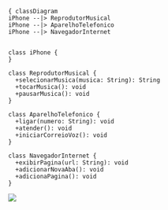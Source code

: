 
    { classDiagram
    iPhone --|> ReprodutorMusical
    iPhone --|> AparelhoTelefonico
    iPhone --|> NavegadorInternet
    

    class iPhone {
    }

    class ReprodutorMusical {
      +selecionarMusica(musica: String): String
      +tocarMusica(): void
      +pausarMusica(): void
    }
    
    class AparelhoTelefonico {
      +ligar(numero: String): void
      +atender(): void
      +iniciarCorreioVoz(): void
    }

    class NavegadorInternet {
      +exibirPagina(url: String): void
      +adicionarNovaAba(): void
      +adicionaPagina(): void
    }

[![](https://mermaid.ink/img/pako:eNp1ks9OwzAMxl-lymmI7QV6QJrgwoFpYohTL17itRZpXLnJBIy9O-lfdQrk4iTfl_gXxxel2aDKlbbQtk8EpUBduCwO2lfsMNtsfh6yV2yETfAsL6ElDTa1bBsQtBW_ocUTO9KcenZwxhIMy7PzKA594QZTn32yXoa9662YIEy-LLtvY05N7GDUVnUf8uzghVx5N03mA5717I3qmcnMWgOh_Vu8DmFJlb56gWWpBFm5UKPwguUmG3h0BiWhoHgXgTyyCBK_83eCssRICrugwE86kuyhJAerIPZfEkNDDXd8hu0xLcxkGK-65VFrFZ9ZA5nYTH3yQvkKayxUHqcG5KNQhet8ED_x8OW0yr0EXCvhUFYqP4Ft4yo0JtZk7MR5Fw11Pz_2aheuvze05Vg?type=png)](https://mermaid.live/edit#pako:eNp1ks9OwzAMxl-lymmI7QV6QJrgwoFpYohTL17itRZpXLnJBIy9O-lfdQrk4iTfl_gXxxel2aDKlbbQtk8EpUBduCwO2lfsMNtsfh6yV2yETfAsL6ElDTa1bBsQtBW_ocUTO9KcenZwxhIMy7PzKA594QZTn32yXoa9662YIEy-LLtvY05N7GDUVnUf8uzghVx5N03mA5717I3qmcnMWgOh_Vu8DmFJlb56gWWpBFm5UKPwguUmG3h0BiWhoHgXgTyyCBK_83eCssRICrugwE86kuyhJAerIPZfEkNDDXd8hu0xLcxkGK-65VFrFZ9ZA5nYTH3yQvkKayxUHqcG5KNQhet8ED_x8OW0yr0EXCvhUFYqP4Ft4yo0JtZk7MR5Fw11Pz_2aheuvze05Vg)
